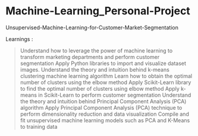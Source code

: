 # Machine-Learning_Personal-Project
Unsupervised-Machine-Learning-for-Customer-Market-Segmentation

Learnings :

  > Understand how to leverage the power of machine learning to transform marketing departments and perform customer segmentation
  > Apply Python libraries to import and visualize dataset images.
  > Understand the theory and intuition behind k-means clustering machine learning algorithm
  > Learn how to obtain the optimal number of clusters using the elbow method
  > Apply Scikit-Learn library to find the optimal number of clusters using elbow method
  > Apply k-means in Scikit-Learn to perform customer segmentation
  > Understand the theory and intuition behind Principal Component Analysis (PCA) algorithm
  > Apply Principal Component Analysis (PCA) technique to perform dimensionality reduction and data visualization
  > Compile and fit unsupervised machine learning models such as PCA and K-Means to training data
